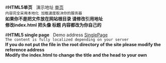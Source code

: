 #**HTML5单页**  
演示地址	[单页](https://mh990731.github.io/ "悬停显示")  
`内容完全采用本地化 加载速度取决你的服务器`  
**如果你不是把文件放在网站根目录 请修改引用地址**  
**修改index.html 把头像 标题 内容都改为你自己的**  



#**HTML5 single page**  
Demo address [SinglePage](https://mh990731.github.io/ "悬停显示")  
`The content is fully localized depending on your server`  
**If you do not put the file in the root directory of the site please modify the reference address**  
**Modify the index.html to change the title and the head to your own**  

